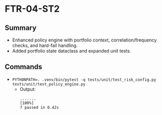 # FTR-04-ST2

## Summary
- Enhanced policy engine with portfolio context, correlation/frequency checks, and hard-fail handling.
- Added portfolio state dataclass and expanded unit tests.

## Commands
- `PYTHONPATH=. .venv/bin/pytest -q tests/unit/test_risk_config.py tests/unit/test_policy_engine.py`
  - Output:
    ```
    .......                                                                  [100%]
    7 passed in 0.42s
    ```
